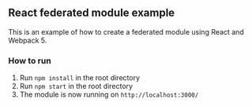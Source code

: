 ## React federated module example
This is an example of how to create a federated module using React and Webpack 5. 

### How to run
1. Run `npm install` in the root directory
2. Run `npm start` in the root directory
3. The module is now running on `http://localhost:3000/`